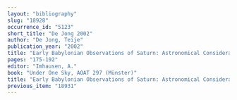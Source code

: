 ```yaml
---
layout: "bibliography"
slug: "18928"
occurrence_id: "5123"
short_title: "De Jong 2002"
author: "De Jong, Teije"
publication_year: "2002"
title: "Early Babylonian Observations of Saturn: Astronomical Considerations"
pages: "175-192"
editor: "Imhausen, A."
book: "Under One Sky, AOAT 297 (Münster)"
title: "Early Babylonian Observations of Saturn: Astronomical Considerations"
previous_item: "18931"
---
```


